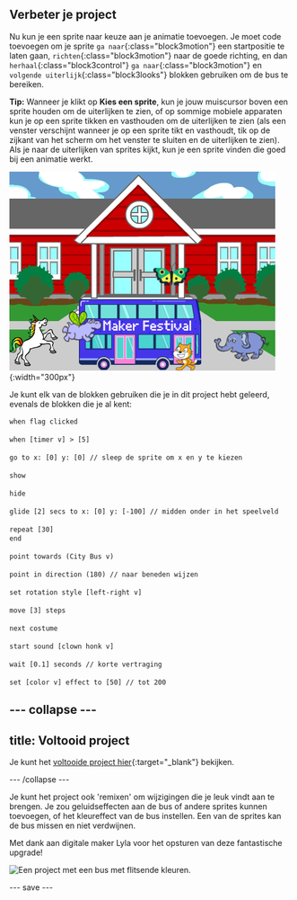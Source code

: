 ## Verbeter je project

Nu kun je een sprite naar keuze aan je animatie toevoegen. Je moet code toevoegen om je sprite `ga naar`{:class="block3motion"} een startpositie te laten gaan, `richten`{:class="block3motion"} naar de goede richting, en dan `herhaal`{:class="block3control"} `ga naar`{:class="block3motion"} en `volgende uiterlijk`{:class="block3looks"} blokken gebruiken om de bus te bereiken.

**Tip:** Wanneer je klikt op **Kies een sprite**, kun je jouw muiscursor boven een sprite houden om de uiterlijken te zien, of op sommige mobiele apparaten kun je op een sprite tikken en vasthouden om de uiterlijken te zien (als een venster verschijnt wanneer je op een sprite tikt en vasthoudt, tik op de zijkant van het scherm om het venster te sluiten en de uiterlijken te zien). Als je naar de uiterlijken van sprites kijkt, kun je een sprite vinden die goed bij een animatie werkt.

![Andere sprites op weg naar een bus met "Maker Festival" tekst.](images/bus-upgrade.png){:width="300px"}

Je kunt elk van de blokken gebruiken die je in dit project hebt geleerd, evenals de blokken die je al kent:

```blocks3
when flag clicked

when [timer v] > [5]

go to x: [0] y: [0] // sleep de sprite om x en y te kiezen

show

hide

glide [2] secs to x: [0] y: [-100] // midden onder in het speelveld

repeat [30]
end

point towards (City Bus v)

point in direction (180) // naar beneden wijzen

set rotation style [left-right v]

move [3] steps

next costume

start sound [clown honk v]

wait [0.1] seconds // korte vertraging

set [color v] effect to [50] // tot 200
```

--- collapse ---
---
title: Voltooid project
---

Je kunt het [voltooide project hier](https://scratch.mit.edu/projects/486719199/){:target="_blank"} bekijken.

--- /collapse ---

Je kunt het project ook 'remixen' om wijzigingen die je leuk vindt aan te brengen. Je zou geluidseffecten aan de bus of andere sprites kunnen toevoegen, of het kleureffect van de bus instellen. Een van de sprites kan de bus missen en niet verdwijnen.

Met dank aan digitale maker Lyla voor het opsturen van deze fantastische upgrade!

![Een project met een bus met flitsende kleuren.](images/Lyla-bus.gif)

--- save ---
